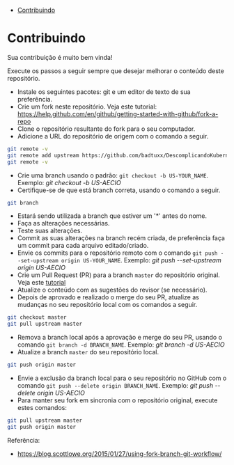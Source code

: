 <!-- TOC -->

- [Contribuindo](#contribuindo)

<!-- TOC -->

# Contribuindo

Sua contribuição é muito bem vinda!

Execute os passos a seguir sempre que desejar melhorar o conteúdo deste repositório.

* Instale os seguintes pacotes: git e um editor de texto de sua preferência.
* Crie um fork neste repositório. Veja este tutorial: https://help.github.com/en/github/getting-started-with-github/fork-a-repo
* Clone o repositório resultante do fork para o seu computador.
* Adicione a URL do repositório de origem com o comando a seguir.

```bash
git remote -v
git remote add upstream https://github.com/badtuxx/DescomplicandoKubernetes
git remote -v
```

* Crie uma branch usando o padrão: `git checkout -b US-YOUR_NAME`. Exemplo: *git checkout -b US-AECIO*
* Certifique-se de que está branch correta, usando o comando a seguir.

```bash
git branch
```

* Estará sendo utilizada a branch que estiver um '*' antes do nome.
* Faça as alterações necessárias.
* Teste suas alterações.
* Commit as suas alterações na branch recém criada, de preferência faça um commit para cada arquivo editado/criado.
* Envie os commits para o repositório remoto com o comando `git push --set-upstream origin US-YOUR_NAME`. Exemplo: *git push --set-upstream origin US-AECIO*
* Crie um Pull Request (PR) para a branch `master` do repositório original. Veja este [tutorial](https://help.github.com/en/github/collaborating-with-issues-and-pull-requests/creating-a-pull-request-from-a-fork)
* Atualize o conteúdo com as sugestões do revisor (se necessário).
* Depois de aprovado e realizado o merge do seu PR, atualize as mudanças no seu repositório local com os comandos a seguir.

```bash
git checkout master
git pull upstream master
```

* Remova a branch local após a aprovação e merge do seu PR, usando o comando `git branch -d BRANCH_NAME`. Exemplo: *git branch -d US-AECIO*
* Atualize a branch ``master`` do seu repositório local.

```bash
git push origin master
```

* Envie a exclusão da branch local para o seu repositório no GitHub com o comando `git push --delete origin BRANCH_NAME`. Exemplo: *git push --delete origin US-AECIO*
* Para manter seu fork em sincronia com o repositório original, execute estes comandos:

```bash
git pull upstream master
git push origin master
```

Referência:
* https://blog.scottlowe.org/2015/01/27/using-fork-branch-git-workflow/